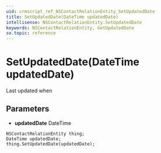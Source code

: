 ```yaml
---
uid: crmscript_ref_NSContactRelationEntity_SetUpdatedDate
title: SetUpdatedDate(DateTime updatedDate)
intellisense: NSContactRelationEntity.SetUpdatedDate
keywords: NSContactRelationEntity, GetUpdatedDate
so.topic: reference
---
```


# SetUpdatedDate(DateTime updatedDate)

Last updated when

## Parameters

* **updatedDate** DateTime

```crmscript
NSContactRelationEntity thing;
DateTime updatedDate;
thing.SetUpdatedDate(updatedDate);
```

